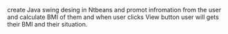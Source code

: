 create Java swing desing in Ntbeans and promot infromation from the user and calculate BMI of them and when user clicks View button user will gets their BMI and their situation.
